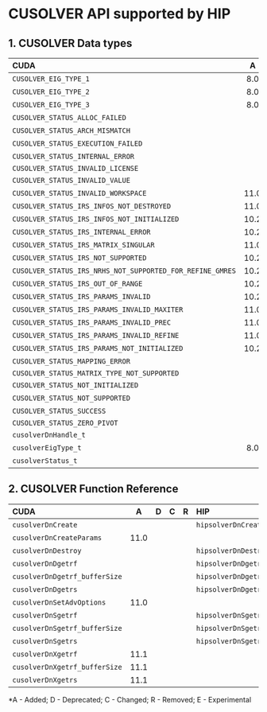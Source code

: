 # CUSOLVER API supported by HIP

## **1. CUSOLVER Data types**

|**CUDA**|**A**|**D**|**C**|**R**|**HIP**|**A**|**D**|**C**|**R**|**E**|
|:--|:-:|:-:|:-:|:-:|:--|:-:|:-:|:-:|:-:|:-:|
|`CUSOLVER_EIG_TYPE_1`|8.0| | | |`HIPSOLVER_EIG_TYPE_1`|4.5.0| | | |6.0.0|
|`CUSOLVER_EIG_TYPE_2`|8.0| | | |`HIPSOLVER_EIG_TYPE_2`|4.5.0| | | |6.0.0|
|`CUSOLVER_EIG_TYPE_3`|8.0| | | |`HIPSOLVER_EIG_TYPE_3`|4.5.0| | | |6.0.0|
|`CUSOLVER_STATUS_ALLOC_FAILED`| | | | |`HIPSOLVER_STATUS_ALLOC_FAILED`|4.5.0| | | |6.0.0|
|`CUSOLVER_STATUS_ARCH_MISMATCH`| | | | |`HIPSOLVER_STATUS_ARCH_MISMATCH`|4.5.0| | | |6.0.0|
|`CUSOLVER_STATUS_EXECUTION_FAILED`| | | | |`HIPSOLVER_STATUS_EXECUTION_FAILED`|4.5.0| | | |6.0.0|
|`CUSOLVER_STATUS_INTERNAL_ERROR`| | | | |`HIPSOLVER_STATUS_INTERNAL_ERROR`|4.5.0| | | |6.0.0|
|`CUSOLVER_STATUS_INVALID_LICENSE`| | | | | | | | | | |
|`CUSOLVER_STATUS_INVALID_VALUE`| | | | |`HIPSOLVER_STATUS_INVALID_VALUE`|4.5.0| | | |6.0.0|
|`CUSOLVER_STATUS_INVALID_WORKSPACE`|11.0| | | | | | | | | |
|`CUSOLVER_STATUS_IRS_INFOS_NOT_DESTROYED`|11.0| | | | | | | | | |
|`CUSOLVER_STATUS_IRS_INFOS_NOT_INITIALIZED`|10.2| | | | | | | | | |
|`CUSOLVER_STATUS_IRS_INTERNAL_ERROR`|10.2| | | | | | | | | |
|`CUSOLVER_STATUS_IRS_MATRIX_SINGULAR`|11.0| | | | | | | | | |
|`CUSOLVER_STATUS_IRS_NOT_SUPPORTED`|10.2| | | | | | | | | |
|`CUSOLVER_STATUS_IRS_NRHS_NOT_SUPPORTED_FOR_REFINE_GMRES`|10.2| | | | | | | | | |
|`CUSOLVER_STATUS_IRS_OUT_OF_RANGE`|10.2| | | | | | | | | |
|`CUSOLVER_STATUS_IRS_PARAMS_INVALID`|10.2| | | | | | | | | |
|`CUSOLVER_STATUS_IRS_PARAMS_INVALID_MAXITER`|11.0| | | | | | | | | |
|`CUSOLVER_STATUS_IRS_PARAMS_INVALID_PREC`|11.0| | | | | | | | | |
|`CUSOLVER_STATUS_IRS_PARAMS_INVALID_REFINE`|11.0| | | | | | | | | |
|`CUSOLVER_STATUS_IRS_PARAMS_NOT_INITIALIZED`|10.2| | | | | | | | | |
|`CUSOLVER_STATUS_MAPPING_ERROR`| | | | |`HIPSOLVER_STATUS_MAPPING_ERROR`|4.5.0| | | |6.0.0|
|`CUSOLVER_STATUS_MATRIX_TYPE_NOT_SUPPORTED`| | | | | | | | | | |
|`CUSOLVER_STATUS_NOT_INITIALIZED`| | | | |`HIPSOLVER_STATUS_NOT_INITIALIZED`|4.5.0| | | |6.0.0|
|`CUSOLVER_STATUS_NOT_SUPPORTED`| | | | |`HIPSOLVER_STATUS_NOT_SUPPORTED`|4.5.0| | | |6.0.0|
|`CUSOLVER_STATUS_SUCCESS`| | | | |`HIPSOLVER_STATUS_SUCCESS`|4.5.0| | | |6.0.0|
|`CUSOLVER_STATUS_ZERO_PIVOT`| | | | |`HIPSOLVER_STATUS_ZERO_PIVOT`| | | | | |
|`cusolverDnHandle_t`| | | | |`hipsolverHandle_t`|4.5.0| | | |6.0.0|
|`cusolverEigType_t`|8.0| | | |`hipsolverEigType_t`|4.5.0| | | |6.0.0|
|`cusolverStatus_t`| | | | |`hipsolverStatus_t`|4.5.0| | | |6.0.0|

## **2. CUSOLVER Function Reference**

|**CUDA**|**A**|**D**|**C**|**R**|**HIP**|**A**|**D**|**C**|**R**|**E**|
|:--|:-:|:-:|:-:|:-:|:--|:-:|:-:|:-:|:-:|:-:|
|`cusolverDnCreate`| | | | |`hipsolverDnCreate`|5.1.0| | | |6.0.0|
|`cusolverDnCreateParams`|11.0| | | | | | | | | |
|`cusolverDnDestroy`| | | | |`hipsolverDnDestroy`|5.1.0| | | |6.0.0|
|`cusolverDnDgetrf`| | | | |`hipsolverDnDgetrf`|5.1.0| | | |6.0.0|
|`cusolverDnDgetrf_bufferSize`| | | | |`hipsolverDnDgetrf_bufferSize`|5.1.0| | | |6.0.0|
|`cusolverDnDgetrs`| | | | |`hipsolverDnDgetrs`|5.1.0| | | |6.0.0|
|`cusolverDnSetAdvOptions`|11.0| | | | | | | | | |
|`cusolverDnSgetrf`| | | | |`hipsolverDnSgetrf`|5.1.0| | | |6.0.0|
|`cusolverDnSgetrf_bufferSize`| | | | |`hipsolverDnSgetrf_bufferSize`|5.1.0| | | |6.0.0|
|`cusolverDnSgetrs`| | | | |`hipsolverDnSgetrs`|5.1.0| | | |6.0.0|
|`cusolverDnXgetrf`|11.1| | | | | | | | | |
|`cusolverDnXgetrf_bufferSize`|11.1| | | | | | | | | |
|`cusolverDnXgetrs`|11.1| | | | | | | | | |


\*A - Added; D - Deprecated; C - Changed; R - Removed; E - Experimental